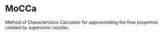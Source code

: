 # MoCCa
Method of Characteristics Calculator for approximating the flow properties created by supersonic nozzles.
